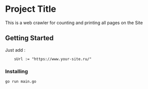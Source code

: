 # Project Title

This is a web crawler for counting and printing all pages on the Site

## Getting Started

Just add :

```
	sUrl := "https://www.your-site.ru/"
```

### Installing

```
go run main.go
```